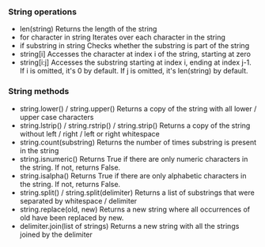 ### String operations
- len(string) Returns the length of the string
- for character in string Iterates over each character in the string
- if substring in string Checks whether the substring is part of the string
- string[i] Accesses the character at index i of the string, starting at zero
- string[i:j] Accesses the substring starting at index i, ending at index j-1. If i is omitted, it's 0 by default. If j is omitted, it's len(string) by default.
### String methods
- string.lower() / string.upper() Returns a copy of the string with all lower / upper case characters
- string.lstrip() / string.rstrip() / string.strip() Returns a copy of the string without left / right / left or right whitespace
- string.count(substring) Returns the number of times substring is present in the string
- string.isnumeric() Returns True if there are only numeric characters in the string. If not, returns False.
- string.isalpha() Returns True if there are only alphabetic characters in the string. If not, returns False.
- string.split() / string.split(delimiter) Returns a list of substrings that were separated by whitespace / delimiter
- string.replace(old, new) Returns a new string where all occurrences of old have been replaced by new.
- delimiter.join(list of strings) Returns a new string with all the strings joined by the delimiter
